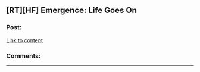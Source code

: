 ## [RT][HF] Emergence: Life Goes On

### Post:

[Link to content](https://forums.spacebattles.com/posts/21301961/)

### Comments:

---

